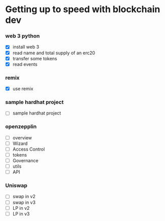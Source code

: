 # Getting up to speed with blockchain dev

### web 3 python

- [x] install web 3
- [x] read name and total supply of an erc20
- [x] transfer some tokens
- [x] read events

### remix

- [x] use remix

### sample hardhat project

- [ ] sample hardhat project

### openzepplin

- [ ] overview
- [ ] Wizard
- [ ] Access Control
- [ ] tokens
- [ ] Governance
- [ ] utils
- [ ] API

### Uniswap

- [ ] swap in v2
- [ ] swap in v3
- [ ] LP in v2
- [ ] LP in v3
